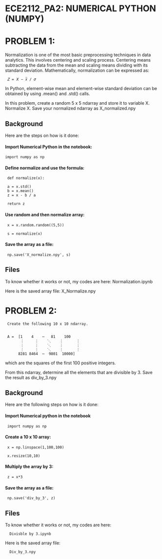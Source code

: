 # ECE2112_PA2: NUMERICAL PYTHON (NUMPY)

# PROBLEM 1: 
Normalization is one of the most basic preprocessing techniques in
data analytics. This involves centering and scaling process. Centering means subtracting the data from the
mean and scaling means dividing with its standard deviation. Mathematically, normalization can be
expressed as:

     𝑍 = 𝑋 − 𝑥̅ / 𝜎

In Python, element-wise mean and element-wise standard deviation can be obtained by using .mean() and
.std() calls.

In this problem, create a random 5 x 5 ndarray and store it to variable X. Normalize X. Save your normalized
ndarray as X_normalized.npy


## Background
Here are the steps on how is it done:

#### Import Numerical Python in the notebook:
    import numpy as np

#### Define normalize and use the formula:

     def normalize(x):

     a = x.std()
     b = x.mean()
     z = x - b / a
     
     return z

#### Use random and then normalize array:

     x = x.random.random((5,5))

     s = normalize(x)


#### Save the array as a file:

     np.save('X_normalize.npy', s)

## Files
To know whether it works or not, my codes are here:
     Normalization.ipynb

Here is the saved array file:
     X_Normalize.npy


# PROBLEM 2:
     Create the following 10 x 10 ndarray.


     A =  [1    4    ⋯   81    100
           ⋮     ⋮    ⋱    ⋮      ⋮
           ⋮     ⋮    ⋱    ⋮      ⋮
           ⋮     ⋮    ⋱    ⋮      ⋮
          8281 8464  ⋯  9801  10000]


which are the squares of the first 100 positive integers.

From this ndarray, determine all the elements that are divisible by 3. Save the result as div_by_3.npy



## Background
Here are the following steps on how is it done:

#### Import Numerical python in the notebook

     import numpy as np

#### Create a 10 x 10 array:
     x = np.linspace(1,100,100)

     x.resize(10,10)

#### Multiply the array by 3:
     z = x*3

#### Save the array as a file:
     np.save('div_by_3', z)

## Files
To know whether it works or not, my codes are here:
      
      Divisble by 3.ipynb

Here is the saved array file:
      
      Div_by_3.npy
